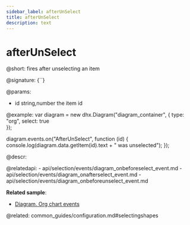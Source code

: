 ```yaml
---
sidebar_label: afterUnSelect
title: afterUnSelect
description: text
---
```


# afterUnSelect

@short: fires after unselecting an item

@signature: {``}

@params:
- id	 	string,number 		the item id


@example:
var diagram = new dhx.Diagram("diagram_container", { 
    type: "org", 
    select: true        
});

diagram.events.on("AfterUnSelect", function (id) {
	console.log(diagram.data.getItem(id).text + " was unselected");
});


@descr:



@relatedapi:
	- api/selection/events/diagram_onbeforeselect_event.md
	- api/selection/events/diagram_onafterselect_event.md
	- api/selection/events/diagram_onbeforeunselect_event.md

**Related sample**:
- [Diagram. Org chart events](https://snippet.dhtmlx.com/l38pct7c)
    
    
@related:
	common_guides/configuration.md#selectingshapes